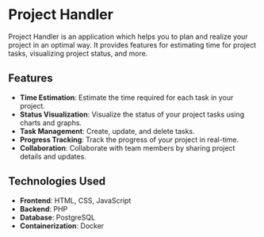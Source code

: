 # Project Handler

Project Handler is an application which helps you to plan and realize your project in an optimal way. It provides features for estimating time for project tasks, visualizing project status, and more.

## Features

- **Time Estimation**: Estimate the time required for each task in your project.
- **Status Visualization**: Visualize the status of your project tasks using charts and graphs.
- **Task Management**: Create, update, and delete tasks.
- **Progress Tracking**: Track the progress of your project in real-time.
- **Collaboration**: Collaborate with team members by sharing project details and updates.

## Technologies Used

- **Frontend**: HTML, CSS, JavaScript
- **Backend**: PHP
- **Database**: PostgreSQL
- **Containerization**: Docker
